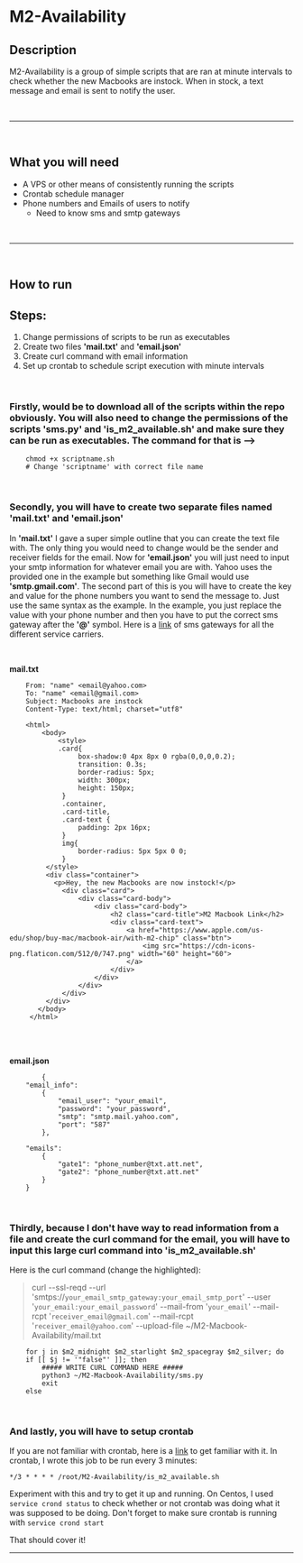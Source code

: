 # M2-Availability
##  **Description**
M2-Availability is a group of simple scripts that are ran at minute intervals to check whether the new Macbooks are instock. When in stock, a text message and email is sent to notify the user.

<br>

---

<br>

## **What you will need**
* A VPS or other means of consistently running the scripts
* Crontab schedule manager
* Phone numbers and Emails of users to notify
  * Need to know sms and smtp gateways 

<br>

---

<br>

## **How to run**
## Steps:
1. Change permissions of scripts to be run as executables
2. Create two files **'mail.txt'** and **'email.json'**
3. Create curl command with email information
4. Set up crontab to schedule script execution with minute intervals

<br>

### **Firstly**, would be to download all of the scripts within the repo **obviously**. You will also need to change the permissions of the scripts **'sms.py'** and **'is_m2_available.sh'** and make sure they can be run as executables. The command for that is -->

        chmod +x scriptname.sh      
        # Change 'scriptname' with correct file name

<br>

### **Secondly**, you will have to create two separate files named **'mail.txt'** and **'email.json'**
In **'mail.txt'** I gave a super simple outline that you can create the text file with. The only thing you would need to change would be the sender and receiver fields for the email. Now for **'email.json'** you will just need to input your smtp information for whatever email you are with. Yahoo uses the provided one in the example but something like Gmail would use **'smtp.gmail.com'**. The second part of this is you will have to create the key and value for the phone numbers you want to send the message to. Just use the same syntax as the example. In the example, you just replace the value with your phone number and then you have to put the correct sms gateway after the **'@'** symbol. Here is a [link](https://www.liquisearch.com/list_of_sms_gateways) of sms gateways for all the different service carriers. 

<br>

**mail.txt**  
```
    From: "name" <email@yahoo.com>
    To: "name" <email@gmail.com>
    Subject: Macbooks are instock 
    Content-Type: text/html; charset="utf8" 

    <html>   
        <body>     
            <style>         
            .card{
                 box-shadow:0 4px 8px 0 rgba(0,0,0,0.2);
                 transition: 0.3s;
                 border-radius: 5px;
                 width: 300px;
                 height: 150px;
             }
             .container,
             .card-title,
             .card-text {
                 padding: 2px 16px;
             }
             img{
                 border-radius: 5px 5px 0 0;
             }
         </style>
         <div class="container">
           <p>Hey, the new Macbooks are now instock!</p>
             <div class="card">
                 <div class="card-body">
                     <div class="card-body">
                         <h2 class="card-title">M2 Macbook Link</h2>
                         <div class="card-text">
                             <a href="https://www.apple.com/us-edu/shop/buy-mac/macbook-air/with-m2-chip" class="btn">
                                 <img src="https://cdn-icons-png.flaticon.com/512/0/747.png" width="60" height="60">
                             </a>
                         </div>
                     </div>
                 </div>
             </div>
         </div>
       </body>
     </html>
```
<br><br>

**email.json**
```
        {
    "email_info": 
        {
            "email_user": "your_email",
            "password": "your_password",
            "smtp": "smtp.mail.yahoo.com",
            "port": "587"
        },
    
    "emails": 
        {
            "gate1": "phone_number@txt.att.net",
            "gate2": "phone_number@txt.att.net"
        } 
    }
```

<br>

### **Thirdly**, because I don't have way to read information from a file and create the curl command for the email, you will have to input this large curl command into **'is_m2_available.sh'**

Here is the curl command (change the highlighted):
>  curl --ssl-reqd --url 'smtps://`your_email_smtp_gateway:your_email_smtp_port`' --user '`your_email:your_email_password`' --mail-from '`your_email`' --mail-rcpt '`receiver_email@gmail.com`' --mail-rcpt '`receiver_email@yahoo.com`' --upload-file ~/M2-Macbook-Availability/mail.txt
```
    for j in $m2_midnight $m2_starlight $m2_spacegray $m2_silver; do
    if [[ $j != '"false"' ]]; then
        ##### WRITE CURL COMMAND HERE #####
    	python3 ~/M2-Macbook-Availability/sms.py
    	exit
    else 
```

<br>

### **And lastly,** you will have to setup crontab

If you are not familiar with crontab, here is a [link](https://phoenixnap.com/kb/set-up-cron-job-linux) to get familiar with it. In crontab, I wrote this job to be run every 3 minutes:
        
    */3 * * * * /root/M2-Availability/is_m2_available.sh
Experiment with this and try to get it up and running. On Centos, I used `service crond status` to check whether or not crontab was doing what it was supposed to be doing. Don't forget to make sure crontab is running with `service crond start`

That should cover it!

---
